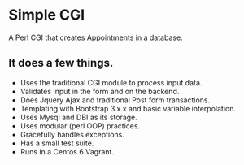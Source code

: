 # Simple CGI
A Perl CGI that creates Appointments in a database.

## It does a few things.
* Uses the traditional CGI module to process input data.
* Validates Input in the form and on the backend.
* Does Jquery Ajax and traditional Post form transactions.
* Templating with Bootstrap 3.x.x and basic variable interpolation.
* Uses Mysql and DBI as its storage.
* Uses modular (perl OOP) practices.
* Gracefully handles exceptions.
* Has a small test suite.
* Runs in a Centos 6 Vagrant.

